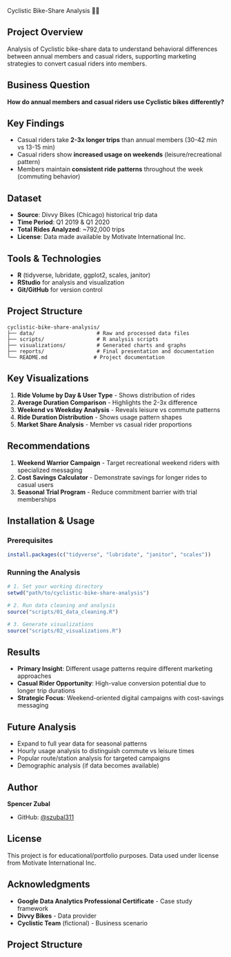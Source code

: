 Cyclistic Bike-Share Analysis 🚴‍♂️

## Project Overview
Analysis of Cyclistic bike-share data to understand behavioral differences between annual members and casual riders, supporting marketing strategies to convert casual riders into members.

## Business Question
**How do annual members and casual riders use Cyclistic bikes differently?**

## Key Findings
- Casual riders take **2-3x longer trips** than annual members (30-42 min vs 13-15 min)
- Casual riders show **increased usage on weekends** (leisure/recreational pattern)
- Members maintain **consistent ride patterns** throughout the week (commuting behavior)

## Dataset
- **Source**: Divvy Bikes (Chicago) historical trip data
- **Time Period**: Q1 2019 & Q1 2020
- **Total Rides Analyzed**: ~792,000 trips
- **License**: Data made available by Motivate International Inc.

## Tools & Technologies
- **R** (tidyverse, lubridate, ggplot2, scales, janitor)
- **RStudio** for analysis and visualization
- **Git/GitHub** for version control

## Project Structure
```
cyclistic-bike-share-analysis/
├── data/                    # Raw and processed data files
├── scripts/                 # R analysis scripts
├── visualizations/          # Generated charts and graphs
├── reports/                 # Final presentation and documentation
└── README.md               # Project documentation
```

## Key Visualizations
1. **Ride Volume by Day & User Type** - Shows distribution of rides
2. **Average Duration Comparison** - Highlights the 2-3x difference
3. **Weekend vs Weekday Analysis** - Reveals leisure vs commute patterns
4. **Ride Duration Distribution** - Shows usage pattern shapes
5. **Market Share Analysis** - Member vs casual rider proportions

## Recommendations
1. **Weekend Warrior Campaign** - Target recreational weekend riders with specialized messaging
2. **Cost Savings Calculator** - Demonstrate savings for longer rides to casual users
3. **Seasonal Trial Program** - Reduce commitment barrier with trial memberships

## Installation & Usage

### Prerequisites
```r
install.packages(c("tidyverse", "lubridate", "janitor", "scales"))
```

### Running the Analysis
```r
# 1. Set your working directory
setwd("path/to/cyclistic-bike-share-analysis")

# 2. Run data cleaning and analysis
source("scripts/01_data_cleaning.R")

# 3. Generate visualizations
source("scripts/02_visualizations.R")
```

## Results
- **Primary Insight**: Different usage patterns require different marketing approaches
- **Casual Rider Opportunity**: High-value conversion potential due to longer trip durations
- **Strategic Focus**: Weekend-oriented digital campaigns with cost-savings messaging

## Future Analysis
- Expand to full year data for seasonal patterns
- Hourly usage analysis to distinguish commute vs leisure times
- Popular route/station analysis for targeted campaigns
- Demographic analysis (if data becomes available)

## Author
**Spencer Zubal**
- GitHub: [@szubal311](https://github.com/szubal311)

## License
This project is for educational/portfolio purposes. Data used under license from Motivate International Inc.

## Acknowledgments
- **Google Data Analytics Professional Certificate** - Case study framework
- **Divvy Bikes** - Data provider
- **Cyclistic Team** (fictional) - Business scenario
## Project Structure
